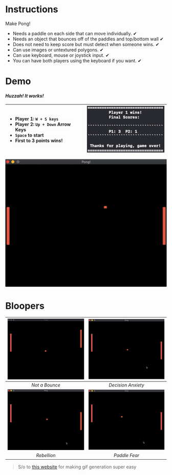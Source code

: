 # Instructions
Make Pong!
- Needs a paddle on each side that can move individually. ✔ 
- Needs an object that bounces off of the paddles and top/bottom wall  ✔ 
- Does not need to keep score but must detect when someone wins.  ✔ 
- Can use images or untextured polygons. ✔ 
- Can use keyboard, mouse or joystick input.  ✔ 
- You can have both players using the keyboard if you want. ✔ 

# Demo
#### *Huzzah! It works!*
| <ul> <li> Player 1: `W + S keys` </li> <li> Player 2: `Up + Down` Arrow Keys </li> <li> `Space` to start </li> <li> First to 3 points wins! </li> </ul> | ![results](https://raw.githubusercontent.com/mkarroqe/CS3113/master/Pong/demos/results.png) |
| :- | - |

![final](https://raw.githubusercontent.com/mkarroqe/CS3113/master/Pong/demos/final-demo.gif)

# Bloopers
| ![blooper-1](https://raw.githubusercontent.com/mkarroqe/CS3113/master/Pong/demos/blooper-1.gif) | ![blooper-2](https://raw.githubusercontent.com/mkarroqe/CS3113/master/Pong/demos/blooper-2.gif) | 
| :-: | :-: |
| *Not a Bounce* | *Decision Anxiety* |
| ![blooper-3](https://raw.githubusercontent.com/mkarroqe/CS3113/master/Pong/demos/blooper-3.gif) | ![blooper-4](https://raw.githubusercontent.com/mkarroqe/CS3113/master/Pong/demos/blooper-4.gif) |
 | *Rebellion* | *Paddle Fear* |

> S/o to [this website](https://ezgif.com/video-to-gif/) for making gif generation super easy

